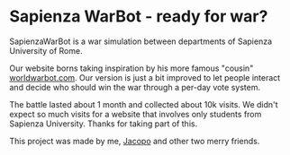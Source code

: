 # Sapienza WarBot - ready for war?
SapienzaWarBot is a war simulation between departments of Sapienza University of Rome.

Our website borns taking inspiration by his more famous "cousin" <a href="http://www.worldwarbot.com">worldwarbot.com</a>. Our version is just a bit improved to let people interact and decide who should win the war through a per-day vote system.

The battle lasted about 1 month and collected about 10k visits.
We didn't expect so much visits for a website that involves only students from Sapienza University.
Thanks for taking part of this.


This project was made by me, [Jacopo](https://github.com/jacopoRufini) and other two merry friends.
